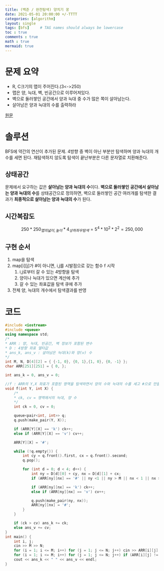 ```yaml
---
title: (백준 / 완전탐색) 양치기 꿍
date: 2021-05-01 20:00:00 +/-TTTT
categories: [algorithm]
layout: single 
tags: [bfs]     # TAG names should always be lowercase
toc : true
comments : true
math : true
mermaid: true
---
```


# 문제 요약
- R, C크기의 맵이 주어진다.(3<->250)
- 맵은 양, 늑대, 벽, 빈공간으로 이루어져있다.
- 벽으로 둘러쌓인 공간에서 양과 늑대 중 수가 많은 쪽이 살아남는다.
- 살아남은 양과 늑대의 수를 출력하라


[원문](https://www.acmicpc.net/problem/3187)

# 솔루션
BFS에 약간의 연산이 추가된 문제.
4방향 중 벽이 아닌 부분만 탐색하며 양과 늑대의 개수를 세면 된다.
재탐색하지 않도록 탐색이 끝난부분은 다른 문자열로 치환해준다.

## 상태공간
문제에서 요구하는 값은 **살아남는 양과 늑대의 수**이다.
**벽으로 둘러쌓인 공간에서 살아남는 양과 늑대의 수**를 상태공간으로 정의하면, 벽으로 둘러쌓인 공간 여러개를 탐색한 결과가 **최종적으로 살아남는 양과 늑대의 수**가 된다.

## 시간복잡도
$$250*250_{맵의 넓이, 높이} * 4_{상하좌우 탐색} = 5^4*10^2 * 2^2 = 250,000$$ 
## 구현 순서
1. map을 탐색
2. map[i][j]가 #이 아니면, i,j를 시발점으로 갖는 함수 f 시작
   1. i,j로부터 갈 수 있는 4방향을 탐색
   2. 양이나 늑대가 있으면 계산에 추가
   3. 갈 수 있는 좌표값을 탐색 큐에 추가
3. 전체 양, 늑대의 개수에서 탐색결과를 반영

# 코드
```c++
#include <iostream>
#include <queue>
using namespace std;
/*
* ARR : 양, 늑대, 빈공간, 벽 정보가 포함된 변수
* D : 4방향 좌표 델타값
* ans_k, ans_v : 살아남은 늑대(k)와 양(v) 수
*/
int M, N, D[4][2] = { {-1, 0}, {0, 1},{1, 0}, {0, -1} };
char ARR[251][251] = { 0, };

int ans_k = 0, ans_v = 0;

//f : ARR의 Y,X 좌표가 포함된 영역을 탐색하면서 양의 수와 늑대의 수를 세고 #으로 만들어서 재 탐색하지 않도록하라
void f(int Y, int X) {
	/*
	* ck, cv = 영역에서의 늑대, 양 수
	*/
	int ck = 0, cv = 0;

	queue<pair<int, int>> q;
	q.push(make_pair(Y, X));

	if (ARR[Y][X] == 'k') ck++;
	else if (ARR[Y][X] == 'v') cv++;

	ARR[Y][X] = '#';

	while (!q.empty()) {
		int cy = q.front().first, cx = q.front().second;
		q.pop();

		for (int d = 0; d < 4; d++) {
			int ny = D[d][0] + cy, nx = D[d][1] + cx;
			if (ARR[ny][nx] == '#' || ny <1 || ny > M || nx < 1 || nx > N) continue;

			if (ARR[ny][nx] == 'k') ck++;
			else if (ARR[ny][nx] == 'v') cv++;

			q.push(make_pair(ny, nx));
			ARR[ny][nx] = '#';
		}
	}

	if (ck > cv) ans_k += ck;
	else ans_v += cv;
}
int main() {
	int i, j;
	cin >> M >> N;
	for (i = 1; i <= M; i++) for (j = 1; j <= N; j++) cin >> ARR[i][j];
	for (i = 1; i <= M; i++) for (j = 1; j <= N; j++) if (ARR[i][j] != '#')f(i, j);
	cout << ans_k << " " << ans_v << endl;
}
```

